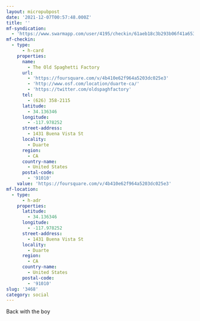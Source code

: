 ```yaml
---
layout: micropubpost
date: '2021-12-07T00:57:48.000Z'
title: ''
mf-syndication:
  - 'https://www.swarmapp.com/user/4195/checkin/61aeb18c3b293b06f41a6536'
mf-checkin:
  - type:
      - h-card
    properties:
      name:
        - The Old Spaghetti Factory
      url:
        - 'https://foursquare.com/v/4b410e62f964a5203dc025e3'
        - 'http://www.osf.com/location/duarte-ca/'
        - 'https://twitter.com/oldspaghfactory'
      tel:
        - (626) 358-2115
      latitude:
        - 34.136346
      longitude:
        - -117.978252
      street-address:
        - 1431 Buena Vista St
      locality:
        - Duarte
      region:
        - CA
      country-name:
        - United States
      postal-code:
        - '91010'
    value: 'https://foursquare.com/v/4b410e62f964a5203dc025e3'
mf-location:
  - type:
      - h-adr
    properties:
      latitude:
        - 34.136346
      longitude:
        - -117.978252
      street-address:
        - 1431 Buena Vista St
      locality:
        - Duarte
      region:
        - CA
      country-name:
        - United States
      postal-code:
        - '91010'
slug: '3468'
category: social
---
```

Back with the boy
